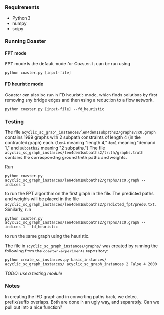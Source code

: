 ### Requirements

* Python 3
* numpy
* scipy

### Running Coaster

#### FPT mode

FPT mode is the default mode for Coaster. It can be run using

```
python coaster.py [input-file]
```

#### FD heuristic mode

Coaster can also be run in FD heuristic mode, which finds solutions by first
removing any bridge edges and then using a reduction to a flow network.

```
python coaster.py [input-file] --fd_heuristic
```

### Testing

The file `acyclic_sc_graph_instances/len4dem1subpaths2/graphs/sc0.graph` contains
1999 graphs with 2 subpath constraints of length 4 (in the contracted graph)
each. (`len4` meaning "length 4," `dem1` meaning "demand 1," and `subpaths2`
meaning "2 subpaths.") The file
`acyclic_sc_graph_instances/len4dem1subpaths2/truth/graphs.truth` contains the corresponding ground truth paths
and weights.

Run

```
python coaster.py acyclic_sc_graph_instances/len4dem1subpaths2/graphs/sc0.graph --indices 1
```

to run the FPT algorithm on the first graph in the file. The predicted paths
and weights will be placed in the file
`acyclic_sc_graph_instances/len4dem1subpaths2/predicted_fpt/pred0.txt`.
Similarly, run
```
python coaster.py acyclic_sc_graph_instances/len4dem1subpaths2/graphs/sc0.graph --indices 1 --fd_heuristic
```
to run the same graph using the heuristic.

The file in `acyclic_sc_graph_instances/graphs/` was created by running the following from the `coaster-experiments`
repository:

```
python create_sc_instances.py basic_instances/ acyclic_sc_graph_instances/ acyclic_sc_graph_instances 2 False 4 2000
```

*TODO: use a testing module*

### Notes

In creating the IFD graph and in converting paths back, we detect prefix/suffix
overlaps. Both are done in an ugly way, and separately. Can we pull out into a
nice function?
